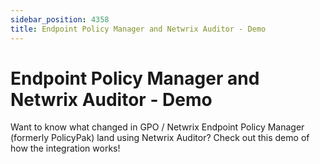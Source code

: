 ```yaml
---
sidebar_position: 4358
title: Endpoint Policy Manager and Netwrix Auditor - Demo
---
```


# Endpoint Policy Manager and Netwrix Auditor - Demo

Want to know what changed in GPO / Netwrix Endpoint Policy Manager (formerly PolicyPak) land using Netwrix Auditor? Check out this demo of how the integration works!